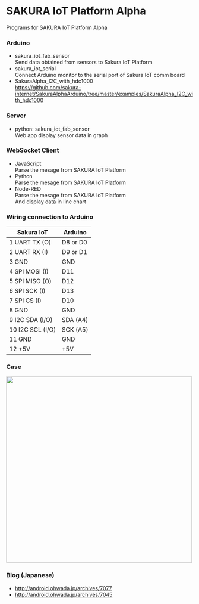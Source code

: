 # SAKURA IoT Platform Alpha
Programs for SAKURA IoT Platform Alpha

### Arduino
- sakura_iot_fab_sensor <br/>
  Send data obtained from sensors to Sakura IoT Platform <br/>
- sakura_iot_serial <br/>
  Connect Arduino monitor to the serial port of Sakura IoT comm board <br/>
- SakuraAlpha_I2C_with_hdc1000 <br/>
  https://github.com/sakura-internet/SakuraAlphaArduino/tree/master/examples/SakuraAlpha_I2C_with_hdc1000 <br/>

### Server
- python: sakura_iot_fab_sensor <br/>
  Web app display sensor data in graph <br/>

### WebSocket Client
- JavaScript <br/>
  Parse the mesage from SAKURA IoT Platform <br/>
- Python <br/>
  Parse the mesage from SAKURA IoT Platform <br/>
- Node-RED <br/>
  Parse the mesage from SAKURA IoT Platform <br/>
  And display data in line chart <br/>

### Wiring connection to Arduino

|Sakura IoT|Arduino|
|---|---|
|1 UART TX (O)|D8 or D0|
|2 UART RX (I)|D9 or D1|
|3 GND|GND|
|4 SPI MOSI (I)|D11|
|5 SPI MISO (O)|D12|
|6 SPI SCK (I)|D13|
|7 SPI CS (I)|D10|
|8 GND|GND|
|9 I2C SDA (I/O)|SDA (A4)|
|10 I2C SCL (I/O)|SCK (A5)|
|11 GND|GND|
|12 +5V|+5V|

### Case
<img src="https://github.com/ohwada/sakura_iot_alpha/blob/master/docs/sakura_iot_case_board.png" width="500" />

### Blog (Japanese)
- http://android.ohwada.jp/archives/7077
- http://android.ohwada.jp/archives/7045
